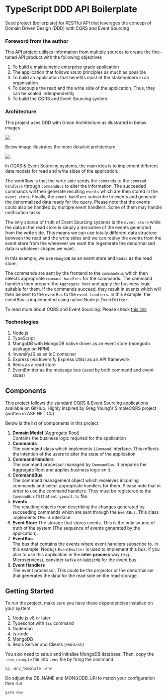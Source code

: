 # TypeScript DDD API Boilerplate
Seed project (boilerplate) for RESTful API that leverages the concept of Domain Driven Design (DDD) with CQRS and Event Sourcing

### Foreword from the author
This API project utilises information from multiple sources to create the fine-tuned API product with the following objectives

1. To build a maintainable enterprise grade application
2. The application that follows `SOLID` principles as much as possible
3. To build an application that benefits most of the stakeholders in an organisation
4. To decouple the read and the write side of the application. Thus, they can be scaled indenpendently
5. To build the CQRS and Event Sourcing system

### Architecture
This project uses DDD with Onion Architecture as illustrated in below images

![](https://encrypted-tbn0.gstatic.com/images?q=tbn%3AANd9GcSlKQYp4rl0kH9GTuH0V0GU1QwyAhjIPy3aJQ&usqp=CAU)

Below image illustrates the more detailed architecture

![](https://miro.medium.com/max/1182/1*G96qMzpZM1fIEAHBjFEJeA.jpeg)

In CQRS & Event Sourcing systems, the main idea is to implement different data models for read and write sides of the application.

The workflow is that the write side sends the `commands` to the `command handlers` through `commandBus` to alter the information. The succeeded commands will then generate resulting `events` which are then stored in the `event store`. Finally, the `event handlers` subscribe to events and generate the denormalised data ready for the query. Please note that the events could also be handled by multiple event handlers. Some of them may handle notification tasks.

The only source of truth of Event Sourcing systems is the `event store` while the data in the read store is simply a derivative of the events generated from the write side. This means we can use totally different data structure between the read and the write sides and we can replay the events from the event store from the whenever we want the regenerate the denormalised data in whatever shapes we want.

In this example, we use `MongoDB` as an event store and `Redis` as the read store.

The commands are sent by the frontend to the `commandBus` which then selects appropriate `command handlers` for the commands. The command handlers then prepare the `Aggregate Root` and apply the business logic suitable for them. If the commands succeed, they result in events which will then be sent to the `eventBus` to the `event handlers`. In this example, the eventBus is implemented using native Node.js `EventEmitter`.

To read more about CQRS and Event Sourcing. Please check [this link](https://docs.microsoft.com/en-us/azure/architecture/patterns/cqrs)

### Technologies
1. Node.js
2. TypeScript
3. MongoDB with MongoDB native driver as an event store (mongodb package on NPM)
4. InversifyJS as an IoC container
5. Express (via Inversify Express Utils) as an API framework
6. Redis as a read store
7. EventEmitter as the message bus (used by both command and event sides)

## Components
This project follows the standard CQRS & Event Sourcing applications available on GitHub. Highly inspired by Greg Young's SimpleCQRS project (written in ASP.NET C#).

Below is the list of components in this project

1. **Domain Model** (Aggregate Root)<br/>
Contains the business logic required for the application
2. **Commands**<br/>
The command class which implements `ICommand` interface. This reflects the intention of the users to alter the state of the application
3. **CommandHandlers**<br/>
The command processor managed by `CommandBus`. It prepares the Aggregate Root and applies business logic on it.
4. **CommandBus**<br/>
The command management object which receieves incoming commands and select appropriate handlers for them. Please note that in order to use the command handlers. They must be registered to the `CommandBus` first at `entrypoint.ts` file.
5. **Events**<br/>
The resulting objects from describing the changes generated by succeeding commands which are sent through the `EventBus`. This class implements `IEvent` interface.
6. **Event Store**
The storage that stores events. This is the only source of truth of the system (The sequence of events generated by the application).
7. **EventBus**<br/>
The bus that contains the events where event handlers subscribe to. In this example, Node.js `EventEmitter` is used to implement this bus. If you plan to use this application in the **inter-process** way (e.g. Microservices), consider `Kafka` or `RabbitMQ` for the event bus.
8. **Event Handlers**<br/>
The event processor. This could be the projector or the denormaliser that generates the data for the read side on the read storage.

## Getting Started
To run the project, make sure you have these dependencies installed on your system

1. Node.js v8 or later
2. Typescript with `tsc` command
3. Nodemon
4. ts-node
5. MongoDB
6. Redis Server and Clients (redis-cli)

You also need to setup and initialise MongoDB database. Then, copy the `.env_example` file into `.env` file by firing the command

````bash
cp .env_template .env
````

Do adjust the DB_NAME and MONGODB_URI to match your configuration then run

````bash
yarn dev
````